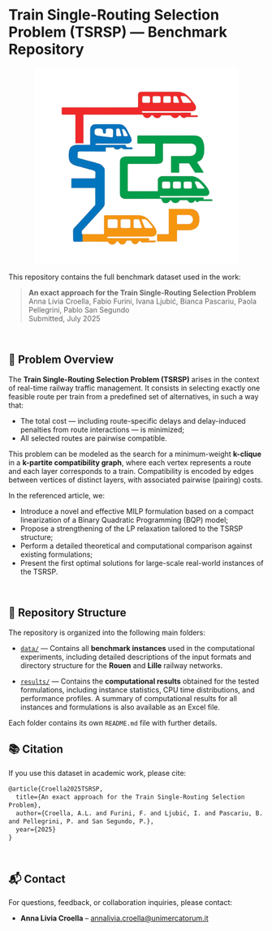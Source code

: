 # Train Single-Routing Selection Problem (TSRSP) — Benchmark Repository

<p align="center">
  <img src="TSRSP_logo.png" alt="TSRSP Logo" width="400"/>
</p>

This repository contains the full benchmark dataset used in the work:

> **An exact approach for the Train Single-Routing Selection Problem**  
> Anna Livia Croella, Fabio Furini, Ivana Ljubić, Bianca Pascariu, Paola Pellegrini, Pablo San Segundo  
> Submitted, July 2025
> 
<br>

## 🧩 Problem Overview

The **Train Single-Routing Selection Problem (TSRSP)** arises in the context of real-time railway traffic management. It consists in selecting exactly one feasible route per train from a predefined set of alternatives, in such a way that:

- The total cost — including route-specific delays and delay-induced penalties from route interactions — is minimized;
- All selected routes are pairwise compatible.

This problem can be modeled as the search for a minimum-weight **k-clique** in a **k-partite compatibility graph**, where each vertex represents a route and each layer corresponds to a train. Compatibility is encoded by edges between vertices of distinct layers, with associated pairwise (pairing) costs.

In the referenced article, we:
- Introduce a novel and effective MILP formulation based on a compact linearization of a Binary Quadratic Programming (BQP) model;
- Propose a strengthening of the LP relaxation tailored to the TSRSP structure;
- Perform a detailed theoretical and computational comparison against existing formulations;
- Present the first optimal solutions for large-scale real-world instances of the TSRSP.
<br>


## 📁 Repository Structure

The repository is organized into the following main folders:

- [`data/`](./data/) — Contains all **benchmark instances** used in the computational experiments, including detailed descriptions of the input formats and directory structure for the **Rouen** and **Lille** railway networks.

- [`results/`](./results/) — Contains the **computational results** obtained for the tested formulations, including instance statistics, CPU time distributions, and performance profiles. A summary of computational results for all instances and formulations is also available as an Excel file.

Each folder contains its own `README.md` file with further details.
<br>


## 📚 Citation

If you use this dataset in academic work, please cite:

```
@article{Croella2025TSRSP,
  title={An exact approach for the Train Single-Routing Selection Problem},
  author={Croella, A.L. and Furini, F. and Ljubić, I. and Pascariu, B. and Pellegrini, P. and San Segundo, P.},
  year={2025}
}
```
<br>

## 📬 Contact

For questions, feedback, or collaboration inquiries, please contact:

- **Anna Livia Croella** – [annalivia.croella@unimercatorum.it](mailto:annalivia.croella@unimercatorum.it)

